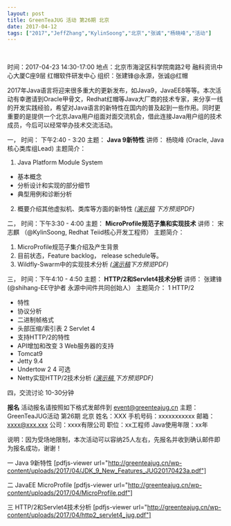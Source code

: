 ```yaml
---
layout: post
title: GreenTeaJUG 活动 第26期 北京
date: 2017-04-12
tags: ["2017","JeffZhang","KylinSoong","北京","张诚","杨晓峰","活动"]
---
```


&nbsp;

时间：2017-04-23 14:30-17:00
地点：北京市海淀区科学院南路2号 融科资讯中心大厦C座9层 红帽软件研发中心
组织：张建锋@永源，张诚@红帽

2017年Java语言将迎来很多重大的更新发布，如Java9，JavaEE8等等。本次活动有幸邀请到Oracle甲骨文，Redhat红帽等Java大厂商的技术专家，来分享一线的开发实践经验，希望对Java语言的新特性在国内的普及起到一些作用。同时更重要的是提供一个北京Java用户组面对面交流机会，借此连接Java用户组的技术成员，今后可以经常举办技术交流活动。

一，
时间： 下午2:40 - 3:20
主题： **Java 9新特性**
讲师： 杨晓峰 (Oracle, Java核心类库组Lead)
主题简介：
1. Java Platform Module System
- 基本概念
- 分析设计和实现的部分细节
- 典型用例和诊断分析
2. 概要介绍其他虚拟机、类库等方面的新特性
_([演示稿](http://greenteajug.cn/wp-content/uploads/2017/04/JDK_9_New_Features_JUG20170423a.pdf) 下方预览PDF)_

二，
时间：下午3:30 - 4:00
主题： **MicroProfile规范子集和实现技术**
讲师： 宋志麒 （@KylinSoong, Redhat Teiid核心开发工程师）
主题简介：
1. MicroProfile规范子集介绍及产生背景
2. 目前状态，Feature backlog， release schedule等。
3. Wildfly-Swarm中的实现技术分析
_([演示稿](http://greenteajug.cn/wp-content/uploads/2017/04/MicroProfile.pdf)下方预览PDF)_

三，
时间：下午4:10 - 4:50
主题： **HTTP/2和Servlet4技术分析**
讲师： 张建锋 (@shihang-EE守护者 永源中间件共同创始人）
主题简介：
1 HTTP/2
- 特性
- 协议分析
- 二进制帧格式
- 头部压缩/索引表
2 Servlet 4
- 支持HTTP/2的特性
- API增加和改变
3 Web服务器的支持
- Tomcat9
- Jetty 9.4
- Undertow 2
4 可选
- Netty实现HTTP/2技术分析
_([演示稿 ](http://greenteajug.cn/wp-content/uploads/2017/04/http2_servlet4_jug.pdf)下方预览PDF)_

四，交流讨论 10-30分钟

**报名**
活动报名请按照如下格式发邮件到 event@greenteajug.cn
主题：GreenTeaJUG活动 第26期 北京
姓名：XXX
手机号码：xxxxxxxxxxx
邮箱：xxxx@xxx.xxx
公司：xxxx有限公司
职位：xx工程师
Java使用年限：xx年

说明：因为受场地限制，本次活动可以容纳25人左右，先报名并收到确认邮件即为报名成功，谢谢！

一 Java 9新特性
[pdfjs-viewer url="http://greenteajug.cn/wp-content/uploads/2017/04/JDK_9_New_Features_JUG20170423a.pdf"]

二 JavaEE MicroProfile
[pdfjs-viewer url="http://greenteajug.cn/wp-content/uploads/2017/04/MicroProfile.pdf"]

三 HTTP/2和Servlet4技术分析
[pdfjs-viewer url="http://greenteajug.cn/wp-content/uploads/2017/04/http2_servlet4_jug.pdf"]